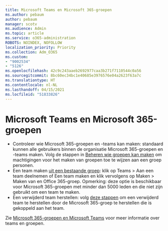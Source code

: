 ```yaml
---
title: Microsoft Teams en Microsoft 365-groepen
ms.author: pebaum
author: pebaum
manager: scotv
ms.audience: Admin
ms.topic: article
ms.service: o365-administration
ROBOTS: NOINDEX, NOFOLLOW
localization_priority: Priority
ms.collection: Adm_O365
ms.custom:
- "9002534"
- "5126"
ms.openlocfilehash: 42c9c243aaeb2692977caa3b271f7110544c0a56
ms.sourcegitcommit: 8bc60ec34bc1e40685e3976576e04a2623f63a7c
ms.translationtype: HT
ms.contentlocale: nl-NL
ms.lasthandoff: 04/15/2021
ms.locfileid: "51833826"
---
```

# <a name="microsoft-teams-and-microsoft-365-groups"></a>Microsoft Teams en Microsoft 365-groepen

- Controleer wie Microsoft 365-groepen en -teams kan maken: standaard kunnen alle gebruikers binnen de organisatie Microsoft 365-groepen en -teams maken. Volg de stappen in [Beheren wie groepen kan maken](https://support.office.com/article/4c46c8cb-17d0-44b5-9776-005fced8e618) om machtigingen voor het maken van groepen toe te wijzen aan een groep personen.
- Een team maken [uit een bestaande groep](https://support.microsoft.com/office/24ec428e-40d7-4a1a-ab87-29be7d145865): klik op Teams > Aan een team deelnemen of Een team maken en klik vervolgens op Maken > Maken van en Office 365-groep. Opmerking: deze optie is beschikbaar voor Microsoft 365-groepen met minder dan 5000 leden en die niet zijn gebruikt om een team te maken.
- Een verwijderd team herstellen: volg [deze stappen](https://docs.microsoft.com/microsoftteams/archive-or-delete-a-team#restore-a-deleted-team) om een verwijderd team te herstellen door de Microsoft 365-groep te herstellen die is gekoppeld aan het team.

Zie [Microsoft 365-groepen en Microsoft Teams](https://docs.microsoft.com/microsoftteams/office-365-groups) voor meer informatie over teams en groepen.
